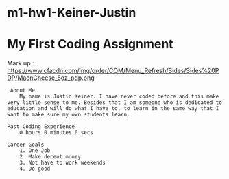 # m1-hw1-Keiner-Justin
# My First Coding Assignment #
Mark up : https://www.cfacdn.com/img/order/COM/Menu_Refresh/Sides/Sides%20PDP/MacnCheese_5oz_pdp.png 

     About Me 
        My name is Justin Keiner. I have never coded before and this make very little sense to me. Besides that I am someone who is dedicated to education and will do what I have to, to learn in the same way that I want to make sure my own students learn.

    Past Coding Experience 
        0 hours 0 minutes 0 secs

    Career Goals  
        1. One Job
        2. Make decent money
        3. Not have to work weekends
        4. Do good